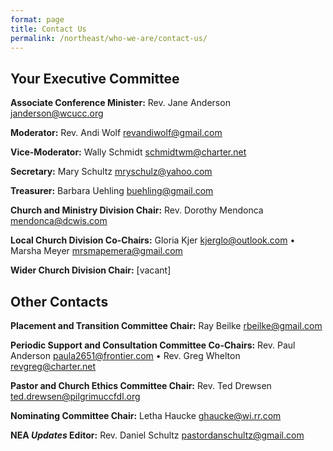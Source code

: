 ```yaml
---
format: page
title: Contact Us
permalink: /northeast/who-we-are/contact-us/
---
```

## Your Executive Committee

**Associate Conference Minister:** Rev. Jane Anderson  [janderson@wcucc.org](mailto:janderson@wcucc.org)

**Moderator:** Rev. Andi Wolf [revandiwolf@gmail.com](mailto:revandiwolf@gmail.com)

**Vice-Moderator:** Wally Schmidt [schmidtwm@charter.net](mailto:schmidtwm@charter.net)

**Secretary:** Mary Schultz [mryschulz@yahoo.com](mailto:mryschulz@yahoo.com)

**Treasurer:** Barbara Uehling [buehling@gmail.com](mailto:buehling@gmail.com)

**Church and Ministry Division Chair:** Rev. Dorothy Mendonca  [mendonca@dcwis.com](mailto:mendonca@dcwis.com)

**Local Church Division Co-Chairs:** Gloria Kjer [kjerglo@outlook.com](mailto:kjerglo@outlook.com) • Marsha Meyer [mrsmapemera@gmail.com](mailto:mrsmapemera@gmail.com)

**Wider Church Division Chair:** \[vacant\]

## Other Contacts

**Placement and Transition Committee Chair:** Ray Beilke [rbeilke@gmail.com](mailto:rbeilke@gmail.com)

**Periodic Support and Consultation Committee Co-Chairs:** Rev. Paul Anderson [paula2651@frontier.com](mailto:paula2651@frontier.com) • Rev. Greg Whelton [revgreg@charter.net](mailto:revgreg@charter.net)

**Pastor and Church Ethics Committee Chair:** Rev. Ted Drewsen [ted.drewsen@pilgrimuccfdl.org](mailto:ted.drewsen@pilgrimuccfdl.org)

**Nominating Committee Chair:** Letha Haucke [ghaucke@wi.rr.com](mailto:ghaucke@wi.rr.com)

**NEA _Updates_ Editor:** Rev. Daniel Schultz [pastordanschultz@gmail.com](mailto:pastordanschultz@gmail.com)

